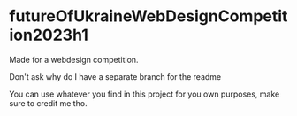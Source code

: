 # futureOfUkraineWebDesignCompetition2023h1
Made for a webdesign competition.

Don't ask why do I have a separate branch for the readme


You can use whatever you find in this project for you own purposes, make sure to credit me tho.
